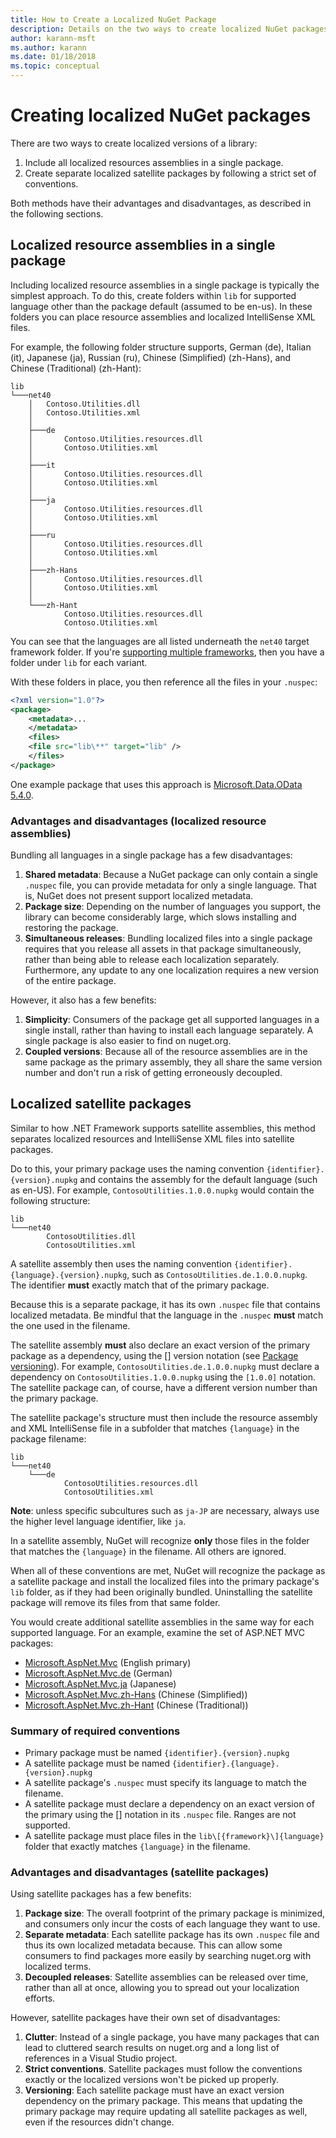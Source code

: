 ```yaml
---
title: How to Create a Localized NuGet Package
description: Details on the two ways to create localized NuGet packages, either by including all assemblies in a single package or publishing separate assemblies.
author: karann-msft
ms.author: karann
ms.date: 01/18/2018
ms.topic: conceptual
---
```


# Creating localized NuGet packages

There are two ways to create localized versions of a library:

1. Include all localized resources assemblies in a single package.
1. Create separate localized satellite packages by following a strict set of conventions.

Both methods have their advantages and disadvantages, as described in the following sections.

## Localized resource assemblies in a single package

Including localized resource assemblies in a single package is typically the simplest approach. To do this, create folders within `lib` for supported language other than the package default (assumed to be en-us). In these folders you can place resource assemblies and localized IntelliSense XML files.

For example, the following folder structure supports, German (de), Italian (it), Japanese (ja), Russian (ru), Chinese (Simplified) (zh-Hans), and Chinese (Traditional) (zh-Hant):

    lib
    └───net40
        │   Contoso.Utilities.dll
        │   Contoso.Utilities.xml
        │
        ├───de
        │       Contoso.Utilities.resources.dll
        │       Contoso.Utilities.xml
        │
        ├───it
        │       Contoso.Utilities.resources.dll
        │       Contoso.Utilities.xml
        │
        ├───ja
        │       Contoso.Utilities.resources.dll
        │       Contoso.Utilities.xml
        │
        ├───ru
        │       Contoso.Utilities.resources.dll
        │       Contoso.Utilities.xml
        │
        ├───zh-Hans
        │       Contoso.Utilities.resources.dll
        │       Contoso.Utilities.xml
        │
        └───zh-Hant
                Contoso.Utilities.resources.dll
                Contoso.Utilities.xml

You can see that the languages are all listed underneath the `net40` target framework folder. If you're [supporting multiple frameworks](../create-packages/supporting-multiple-target-frameworks.md), then you have a folder under `lib` for each variant.

With these folders in place, you then reference all the files in your `.nuspec`:

```xml
<?xml version="1.0"?>
<package>
    <metadata>...
    </metadata>
    <files>
    <file src="lib\**" target="lib" />
    </files>
</package>
```

One example package that uses this approach is [Microsoft.Data.OData 5.4.0](https://nuget.org/packages/Microsoft.Data.OData/5.4.0).

### Advantages and disadvantages (localized resource assemblies)

Bundling all languages in a single package has a few disadvantages:

1. **Shared metadata**: Because a NuGet package can only contain a single `.nuspec` file, you can provide metadata for only a single language. That is, NuGet does not present support localized metadata.
1. **Package size**: Depending on the number of languages you support, the library can become considerably large, which slows installing and restoring the package.
1. **Simultaneous releases**: Bundling localized files into a single package requires that you release all assets in that package simultaneously, rather than being able to release each localization separately. Furthermore, any update to any one localization requires a new version of the entire package.

However, it also has a few benefits:

1. **Simplicity**: Consumers of the package get all supported languages in a single install, rather than having to install each language separately. A single package is also easier to find on nuget.org.
1. **Coupled versions**: Because all of the resource assemblies are in the same package as the primary assembly, they all share the same version number and don't run a risk of getting erroneously decoupled.

## Localized satellite packages

Similar to how .NET Framework supports satellite assemblies, this method separates localized resources and IntelliSense XML files into satellite packages.

Do to this, your primary package uses the naming convention `{identifier}.{version}.nupkg` and contains the assembly for the default language (such as en-US). For example, `ContosoUtilities.1.0.0.nupkg` would contain the following structure:

    lib
    └───net40
            ContosoUtilities.dll
            ContosoUtilities.xml

A satellite assembly then uses the naming convention `{identifier}.{language}.{version}.nupkg`, such as `ContosoUtilities.de.1.0.0.nupkg`. The identifier **must** exactly match that of the primary package.

Because this is a separate package, it has its own `.nuspec` file that contains localized metadata. Be mindful that the language in the `.nuspec` **must** match the one used in the filename.

The satellite assembly **must** also declare an exact version of the primary package as a dependency, using the [] version notation (see [Package versioning](../concepts/package-versioning.md)). For example, `ContosoUtilities.de.1.0.0.nupkg` must declare a dependency on `ContosoUtilities.1.0.0.nupkg` using the `[1.0.0]` notation. The satellite package can, of course, have a different version number than the primary package.

The satellite package's structure must then include the resource assembly and XML IntelliSense file in a subfolder that matches `{language}` in the package filename:

    lib
    └───net40
        └───de
                ContosoUtilities.resources.dll
                ContosoUtilities.xml

**Note**: unless specific subcultures such as `ja-JP` are necessary, always use the higher level language identifier, like `ja`.

In a satellite assembly, NuGet will recognize **only** those files in the folder that matches the `{language}` in the filename. All others are ignored.

When all of these conventions are met, NuGet will recognize the package as a satellite package and install the localized files into the primary package's `lib` folder, as if they had been originally bundled. Uninstalling the satellite package will remove its files from that same folder.

You would create additional satellite assemblies in the same way for each supported language. For an example, examine the set of ASP.NET MVC packages:

- [Microsoft.AspNet.Mvc](https://nuget.org/packages/Microsoft.AspNet.Mvc) (English primary)
- [Microsoft.AspNet.Mvc.de](https://nuget.org/packages/Microsoft.AspNet.Mvc.de) (German)
- [Microsoft.AspNet.Mvc.ja](https://nuget.org/packages/Microsoft.AspNet.Mvc.ja) (Japanese)
- [Microsoft.AspNet.Mvc.zh-Hans](https://nuget.org/packages/Microsoft.AspNet.Mvc.zh-Hans) (Chinese (Simplified))
- [Microsoft.AspNet.Mvc.zh-Hant](https://nuget.org/packages/Microsoft.AspNet.Mvc.zh-Hant) (Chinese (Traditional))

### Summary of required conventions

- Primary package must be named `{identifier}.{version}.nupkg`
- A satellite package must be named `{identifier}.{language}.{version}.nupkg`
- A satellite package's `.nuspec` must specify its language to match the filename.
- A satellite package must declare a dependency on an exact version of the primary using the [] notation in its `.nuspec` file. Ranges are not supported.
- A satellite package must place files in the `lib\[{framework}\]{language}` folder that exactly matches `{language}` in the filename.

### Advantages and disadvantages (satellite packages)

Using satellite packages has a few benefits:

1. **Package size**: The overall footprint of the primary package is minimized, and consumers only incur the costs of each language they want to use.
1. **Separate metadata**: Each satellite package has its own `.nuspec` file and thus its own localized metadata because. This can allow some consumers to find packages more easily by searching nuget.org with localized terms.
1. **Decoupled releases**: Satellite assemblies can be released over time, rather than all at once, allowing you to spread out your localization efforts.

However, satellite packages have their own set of disadvantages:

1. **Clutter**: Instead of a single package, you have many packages that can lead to cluttered search results on nuget.org and a long list of references in a Visual Studio project.
1. **Strict conventions**. Satellite packages must follow the conventions exactly or the localized versions won't be picked up properly.
1. **Versioning**: Each satellite package must have an exact version dependency on the primary package. This means that updating the primary package may require updating all satellite packages as well, even if the resources didn't change.
